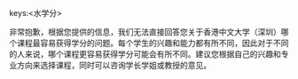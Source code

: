 keys:<水学分>


非常抱歉，根据您提供的信息，我们无法直接回答您关于香港中文大学（深圳）哪个课程最容易获得学分的问题。每个学生的兴趣和能力都有所不同，因此对于不同的人来说，哪个课程更容易获得学分可能会有所不同。建议您根据自己的兴趣和专业方向来选择课程，同时可以咨询学长学姐或教授的意见。